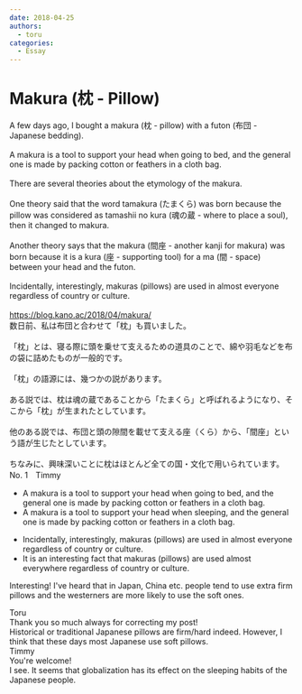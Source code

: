 ```yaml
---
date: 2018-04-25
authors:
  - toru
categories:
  - Essay
---
```


<h1 id="subject_show">Makura (枕 - Pillow)</h1>
<div class="date" hidden>Apr 25, 2018 20:36</div>
<div id="post"><div id="body_show_ori">
A few days ago, I bought a makura (枕 - pillow) with a futon (布団 - Japanese bedding).<br/><br/>A makura is a tool to support your head when going to bed, and the general one is made by packing cotton or feathers in a cloth bag.<br/><br/>There are several theories about the etymology of the makura.<br/><br/>One theory said that the word tamakura (たまくら) was born because the pillow was considered as tamashii no kura (魂の蔵 - where to place a soul), then it changed to makura.<br/><br/>Another theory says that the makura (間座 - another kanji for makura) was born because it is a kura (座 - supporting tool) for a ma (間 - space) between your head and the futon.<br/><br/>Incidentally, interestingly, makuras (pillows) are used in almost everyone regardless of country or culture.<br/><br/><a href="https://blog.kano.ac/2018/04/makura/" target="_blank">https://blog.kano.ac/2018/04/makura/</a>
</div></div>

<!-- more -->

<div id="post_ja"><div id="body_show_mo">
数日前、私は布団と合わせて「枕」も買いました。<br/><br/>「枕」とは、寝る際に頭を乗せて支えるための道具のことで、綿や羽毛などを布の袋に詰めたものが一般的です。<br/><br/>「枕」の語源には、幾つかの説があります。<br/><br/>ある説では、枕は魂の蔵であることから「たまくら」と呼ばれるようになり、そこから「枕」が生まれたとしています。<br/><br/>他のある説では、布団と頭の隙間を載せて支える座（くら）から、「間座」という語が生じたとしています。<br/><br/>ちなみに、興味深いことに枕はほとんど全ての国・文化で用いられています。
</div></div>
<div id="block"><div class="first_name"> No. 1　<span class="just_name">Timmy</span></div><div id="block2">
<ul class="correction_field">
<li class="incorrect">A makura is a tool to support your head when going to bed, and the general one is made by packing cotton or feathers in a cloth bag.</li>
<li class="corrected correct">
A makura is a tool to support your head when <span class="f_blue">sleeping</span>, and the general one is made by packing cotton or feathers in a cloth bag.
</li>
</ul>
<ul class="correction_field">
<li class="incorrect">Incidentally, interestingly, makuras (pillows) are used in almost everyone regardless of country or culture.</li>
<li class="corrected correct">
<span class="f_blue">It is an</span> interesting <span class="f_blue">fact that </span>makuras (pillows) are used almost every<span class="f_blue">where</span> regardless of country or culture.
</li>
</ul>
<p class="comment_small">
 Interesting! I've heard that in Japan, China etc. people tend to use extra firm pillows and the westerners are more likely to use the soft ones.
</p>

</div><div class="name"><span class="just_name">Toru</span><br>
Thank you so much always for correcting my post!<br/>Historical or traditional Japanese pillows are firm/hard indeed. However, I think that these days most Japanese use soft pillows.
</div>
<div class="name"><span class="just_name">Timmy</span><br>
You're welcome! <br/>I see. It seems that globalization has its effect on the sleeping habits of the Japanese people. 
</div>
</div>
